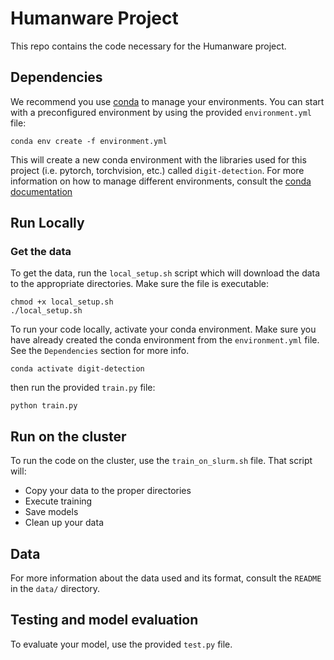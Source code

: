 # Humanware Project

This repo contains the code necessary for the Humanware project.

## Dependencies

We recommend you use [conda](https://conda.io/docs/) to manage your environments. You can start with a preconfigured environment by using the provided `environment.yml` file:

`conda env create -f environment.yml`

This will create a new conda environment with the libraries used for this project (i.e. pytorch, torchvision, etc.) called `digit-detection`. For more information on how to manage different environments, consult the [conda documentation](https://conda.io/docs/user-guide/tasks/manage-environments.html) 

## Run Locally

### Get the data

To get the data, run the `local_setup.sh` script which will download the data to the appropriate directories. Make sure the file is executable:

```
chmod +x local_setup.sh
./local_setup.sh
```

To run your code locally, activate your conda environment. Make sure you have already created the conda environment from the `environment.yml` file. See the `Dependencies` section for more info.

`conda activate digit-detection`

then run the provided `train.py` file:

`python train.py`

## Run on the cluster

To run the code on the cluster, use the `train_on_slurm.sh` file. That script will:
- Copy your data to the proper directories
- Execute training
- Save models
- Clean up your data

## Data

For more information about the data used and its format, consult the `README` in the `data/` directory.

## Testing and model evaluation

To evaluate your model, use the provided `test.py` file.
